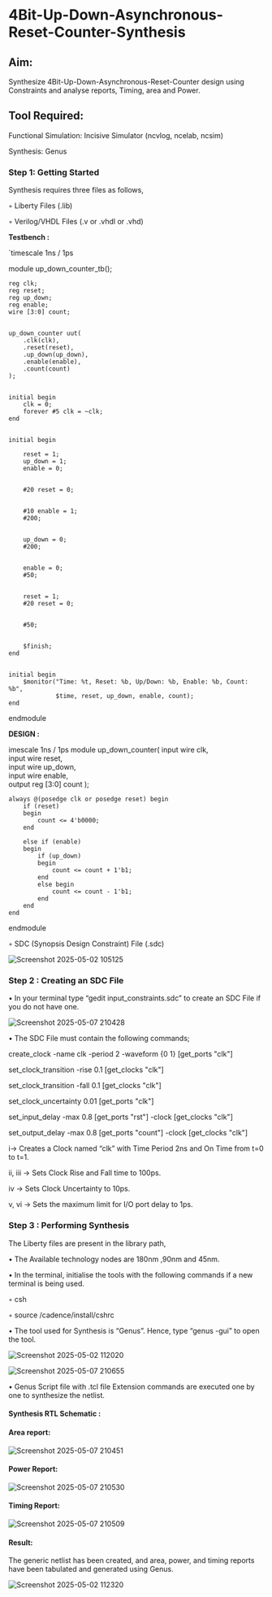 # 4Bit-Up-Down-Asynchronous-Reset-Counter-Synthesis

## Aim:

Synthesize 4Bit-Up-Down-Asynchronous-Reset-Counter design using Constraints and analyse reports, Timing, area and Power.

## Tool Required:


Functional Simulation: Incisive Simulator (ncvlog, ncelab, ncsim)

Synthesis: Genus

### Step 1: Getting Started

Synthesis requires three files as follows,

◦ Liberty Files (.lib)

◦ Verilog/VHDL Files (.v or .vhdl or .vhd)

**Testbench :**

`timescale 1ns / 1ps

module up_down_counter_tb();

    reg clk;
    reg reset;
    reg up_down;
    reg enable;
    wire [3:0] count;
    

    up_down_counter uut(
        .clk(clk),
        .reset(reset),
        .up_down(up_down),
        .enable(enable),
        .count(count)
    );
    

    initial begin
        clk = 0;
        forever #5 clk = ~clk;  
    end
    

    initial begin

        reset = 1;
        up_down = 1;
        enable = 0;
        

        #20 reset = 0;
        

        #10 enable = 1;
        #200;  
        

        up_down = 0;
        #200;  
        

        enable = 0;
        #50;
        

        reset = 1;
        #20 reset = 0;
        

        #50;
        

        $finish;
    end
    

    initial begin
        $monitor("Time: %t, Reset: %b, Up/Down: %b, Enable: %b, Count: %b", 
                 $time, reset, up_down, enable, count);
    end
    
endmodule

**DESIGN :**

imescale 1ns / 1ps
module up_down_counter(
    input wire clk,       
    input wire reset,     
    input wire up_down,   
    input wire enable,    
    output reg [3:0] count 
);


    always @(posedge clk or posedge reset) begin
        if (reset) 
        begin
            count <= 4'b0000;
        end

        else if (enable)
        begin
            if (up_down)
            begin
                count <= count + 1'b1;
            end
            else begin
                count <= count - 1'b1;
            end
        end
    end

endmodule

◦ SDC (Synopsis Design Constraint) File (.sdc)

![Screenshot 2025-05-02 105125](https://github.com/user-attachments/assets/5614e71d-cd71-47fe-9015-b7d36a8f725e)


 ### Step 2 : Creating an SDC File

•	In your terminal type “gedit input_constraints.sdc” to create an SDC File if you do not have one.

![Screenshot 2025-05-07 210428](https://github.com/user-attachments/assets/5cccd6be-f2cb-4dae-b551-3234a488c1b3)


•	The SDC File must contain the following commands;

create_clock -name clk -period 2 -waveform {0 1} [get_ports "clk"]

set_clock_transition -rise 0.1 [get_clocks "clk"]

set_clock_transition -fall 0.1 [get_clocks "clk"]

set_clock_uncertainty 0.01 [get_ports "clk"]

set_input_delay -max 0.8 [get_ports "rst"] -clock [get_clocks "clk"]

set_output_delay -max 0.8 [get_ports "count"] -clock [get_clocks "clk"]

i→ Creates a Clock named “clk” with Time Period 2ns and On Time from t=0 to t=1.

ii, iii → Sets Clock Rise and Fall time to 100ps.

iv → Sets Clock Uncertainty to 10ps.

v, vi → Sets the maximum limit for I/O port delay to 1ps.

### Step 3 : Performing Synthesis



The Liberty files are present in the library path,

• The Available technology nodes are 180nm ,90nm and 45nm.

• In the terminal, initialise the tools with the following commands if a new terminal is being
used.

◦ csh

◦ source /cadence/install/cshrc

• The tool used for Synthesis is “Genus”. Hence, type “genus -gui” to open the tool.

![Screenshot 2025-05-02 112020](https://github.com/user-attachments/assets/a14bdad7-8759-4738-ac44-4af5c580186f)

![Screenshot 2025-05-07 210655](https://github.com/user-attachments/assets/5467a2a7-6907-4b73-a2ec-c7cdbd61486d)

• Genus Script file with .tcl file Extension commands are executed one by one to synthesize the netlist.

#### Synthesis RTL Schematic :

#### Area report:

![Screenshot 2025-05-07 210451](https://github.com/user-attachments/assets/897b235a-d135-43e7-b520-797e7e9c9ce9)

#### Power Report:

![Screenshot 2025-05-07 210530](https://github.com/user-attachments/assets/432e4739-c84c-46ec-ac36-a3c3490e1d9a)

#### Timing Report: 

![Screenshot 2025-05-07 210509](https://github.com/user-attachments/assets/912972ec-ca84-454d-a890-ef5bdfbb7484)

#### Result: 

The generic netlist has been created, and area, power, and timing reports have been tabulated and generated using Genus.

![Screenshot 2025-05-02 112320](https://github.com/user-attachments/assets/0f266f1e-4074-4729-b6f2-145ef15f8494)





